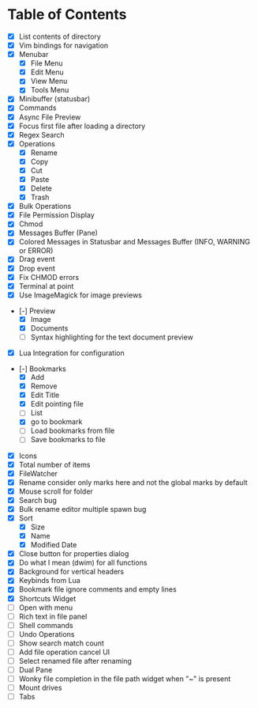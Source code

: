 
# Table of Contents

- [x] List contents of directory
- [x] Vim bindings for navigation
- [x] Menubar
  - [x] File Menu
  - [x] Edit Menu
  - [x] View Menu
  - [x] Tools Menu
- [x] Minibuffer (statusbar)
- [x] Commands
- [x] Async File Preview
- [x] Focus first file after loading a directory
- [x] Regex Search
- [x] Operations
  - [x] Rename
  - [x] Copy
  - [x] Cut
  - [x] Paste
  - [x] Delete
  - [x] Trash
- [x] Bulk Operations
- [x] File Permission Display
- [x] Chmod
- [x] Messages Buffer (Pane)
- [x] Colored Messages in Statusbar and Messages Buffer (INFO, WARNING or ERROR)
- [x] Drag event
- [x] Drop event
- [x] Fix CHMOD errors
- [x] Terminal at point
- [x] Use ImageMagick for image previews
- [-] Preview
  - [x] Image
  - [x] Documents
  - [ ] Syntax highlighting for the text document preview
- [x] Lua Integration for configuration
- [-] Bookmarks
  - [x] Add
  - [x] Remove
  - [x] Edit Title
  - [x] Edit pointing file
  - [ ] List
  - [x] go to bookmark
  - [ ] Load bookmarks from file
  - [ ] Save bookmarks to file
- [x] Icons
- [x] Total number of items
- [x] FileWatcher
- [x] Rename consider only marks here and not the global marks by default
- [x] Mouse scroll for folder
- [x] Search bug
- [x] Bulk rename editor multiple spawn bug
- [x] Sort
  - [x] Size
  - [x] Name
  - [x] Modified Date
- [x] Close button for properties dialog
- [x] Do what I mean (dwim) for all functions
- [x] Background for vertical headers
- [x] Keybinds from Lua
- [x] Bookmark file ignore comments and empty lines
- [x] Shortcuts Widget
- [ ] Open with menu
- [ ] Rich text in file panel
- [ ] Shell commands
- [ ] Undo Operations
- [ ] Show search match count
- [ ] Add file operation cancel UI
- [ ] Select renamed file after renaming
- [ ] Dual Pane
- [ ] Wonky file completion in the file path widget when "~" is present
- [ ] Mount drives
- [ ] Tabs